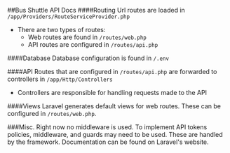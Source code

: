 ##Bus Shuttle API Docs
####Routing
Url routes are loaded in `/app/Providers/RouteServiceProvider.php`
   * There are two types of routes:
     * Web routes are found in `/routes/web.php`
     * API routes are configured in `/routes/api.php`
   
####Database
Database configuration is found in `/.env`

####API
Routes that are configured in `/routes/api.php` are forwarded to controllers in `/app/Http/Controllers`
* Controllers are responsible for handling requests made to the API

####Views
Laravel generates default views for web routes. These can be configured in `/routes/web.php`.

###Misc.
Right now no middleware is used. To implement API tokens policies, middleware, and guards may need to be used.
These are handled by the framework. Documentation can be found on Laravel's website.
